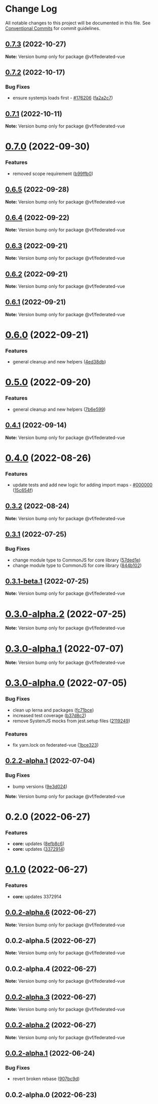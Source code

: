 # Change Log

All notable changes to this project will be documented in this file.
See [Conventional Commits](https://conventionalcommits.org) for commit guidelines.

## [0.7.3](https://vfuk-digital.visualstudio.com/Digital/_git/lib-web-federation-utils/compare/@vf/federated-vue@0.7.2...@vf/federated-vue@0.7.3) (2022-10-27)

**Note:** Version bump only for package @vf/federated-vue





## [0.7.2](https://vfuk-digital.visualstudio.com/Digital/_git/lib-web-federation-utils/compare/@vf/federated-vue@0.7.1...@vf/federated-vue@0.7.2) (2022-10-17)


### Bug Fixes

* ensure systemjs loads first - [#176206](https://vfuk-digital.visualstudio.com/Digital/_git/lib-web-federation-utils/issues/176206) ([fa2a2c7](https://vfuk-digital.visualstudio.com/Digital/_git/lib-web-federation-utils/commits/fa2a2c7bac44c7e9fac553d98650ff31239618c5))





## [0.7.1](https://vfuk-digital.visualstudio.com/Digital/_git/lib-web-federation-utils/compare/@vf/federated-vue@0.7.0...@vf/federated-vue@0.7.1) (2022-10-11)

**Note:** Version bump only for package @vf/federated-vue





# [0.7.0](https://vfuk-digital.visualstudio.com/Digital/_git/lib-web-federation-utils/compare/@vf/federated-vue@0.6.5...@vf/federated-vue@0.7.0) (2022-09-30)


### Features

* removed scope requirement ([b99ffb0](https://vfuk-digital.visualstudio.com/Digital/_git/lib-web-federation-utils/commits/b99ffb00171f44e1c3a97c6806decff6f11b4af1))





## [0.6.5](https://vfuk-digital.visualstudio.com/Digital/_git/lib-web-federation-utils/compare/@vf/federated-vue@0.6.4...@vf/federated-vue@0.6.5) (2022-09-28)

**Note:** Version bump only for package @vf/federated-vue





## [0.6.4](https://vfuk-digital.visualstudio.com/Digital/_git/lib-web-federation-utils/compare/@vf/federated-vue@0.6.3...@vf/federated-vue@0.6.4) (2022-09-22)

**Note:** Version bump only for package @vf/federated-vue





## [0.6.3](https://vfuk-digital.visualstudio.com/Digital/_git/lib-web-federation-utils/compare/@vf/federated-vue@0.6.2...@vf/federated-vue@0.6.3) (2022-09-21)

**Note:** Version bump only for package @vf/federated-vue





## [0.6.2](https://vfuk-digital.visualstudio.com/Digital/_git/lib-web-federation-utils/compare/@vf/federated-vue@0.6.1...@vf/federated-vue@0.6.2) (2022-09-21)

**Note:** Version bump only for package @vf/federated-vue





## [0.6.1](https://vfuk-digital.visualstudio.com/Digital/_git/lib-web-federation-utils/compare/@vf/federated-vue@0.6.0...@vf/federated-vue@0.6.1) (2022-09-21)

**Note:** Version bump only for package @vf/federated-vue





# [0.6.0](https://vfuk-digital.visualstudio.com/Digital/_git/lib-web-federation-utils/compare/@vf/federated-vue@0.5.0...@vf/federated-vue@0.6.0) (2022-09-21)


### Features

* general cleanup and new helpers ([4ed38db](https://vfuk-digital.visualstudio.com/Digital/_git/lib-web-federation-utils/commits/4ed38db296f26f37b6f81fca04c7034488013ea4))





# [0.5.0](https://vfuk-digital.visualstudio.com/Digital/_git/lib-web-federation-utils/compare/@vf/federated-vue@0.4.1...@vf/federated-vue@0.5.0) (2022-09-20)


### Features

* general cleanup and new helpers ([7b6e599](https://vfuk-digital.visualstudio.com/Digital/_git/lib-web-federation-utils/commits/7b6e59944c3fa9c3b69a3bf843b181876aa5ed50))





## [0.4.1](https://vfuk-digital.visualstudio.com/Digital/_git/lib-web-federation-utils/compare/@vf/federated-vue@0.4.0...@vf/federated-vue@0.4.1) (2022-09-14)

**Note:** Version bump only for package @vf/federated-vue





# [0.4.0](https://vfuk-digital.visualstudio.com/Digital/_git/lib-web-federation-utils/compare/@vf/federated-vue@0.3.2...@vf/federated-vue@0.4.0) (2022-08-26)


### Features

* update tests and add new logic for adding import maps - [#000000](https://vfuk-digital.visualstudio.com/Digital/_git/lib-web-federation-utils/issues/000000) ([15c654f](https://vfuk-digital.visualstudio.com/Digital/_git/lib-web-federation-utils/commits/15c654f0800139b0bddbbc212f701a61d2d69858))





## [0.3.2](https://vfuk-digital.visualstudio.com/Digital/_git/lib-web-federation-utils/compare/@vf/federated-vue@0.3.1...@vf/federated-vue@0.3.2) (2022-08-24)

**Note:** Version bump only for package @vf/federated-vue





## [0.3.1](https://vfuk-digital.visualstudio.com/Digital/_git/lib-web-federation-utils/compare/@vf/federated-vue@0.3.0-alpha.0...@vf/federated-vue@0.3.1) (2022-07-25)


### Bug Fixes

* change module type to CommonJS for core library ([57ded1e](https://vfuk-digital.visualstudio.com/Digital/_git/lib-web-federation-utils/commits/57ded1eacd269513b88a87115f4260720843bb22))
* change module type to CommonJS for core library ([844b102](https://vfuk-digital.visualstudio.com/Digital/_git/lib-web-federation-utils/commits/844b102775bcc533a3049f2a3dc987de63a278d9))





## [0.3.1-beta.1](https://vfuk-digital.visualstudio.com/Digital/_git/lib-web-federation-utils/compare/@vf/federated-vue@0.3.0-alpha.1...@vf/federated-vue@0.3.1-beta.1) (2022-07-25)

**Note:** Version bump only for package @vf/federated-vue





# [0.3.0-alpha.2](https://dev.azure.com/vfuk-digital/Digital/_git/lib-web-federation-utils/compare/@vf/federated-vue@0.3.0-alpha.1...@vf/federated-vue@0.3.0-alpha.2) (2022-07-25)

**Note:** Version bump only for package @vf/federated-vue





# [0.3.0-alpha.1](https://vfuk-digital.visualstudio.com/Digital/_git/lib-web-federation-utils/compare/@vf/federated-vue@0.3.0-alpha.0...@vf/federated-vue@0.3.0-alpha.1) (2022-07-07)

**Note:** Version bump only for package @vf/federated-vue





# [0.3.0-alpha.0](https://vfuk-digital.visualstudio.com/Digital/_git/lib-web-federation-utils/compare/@vf/federated-vue@0.2.2-alpha.1...@vf/federated-vue@0.3.0-alpha.0) (2022-07-05)


### Bug Fixes

* clean up lerna and packages ([fc71bce](https://vfuk-digital.visualstudio.com/Digital/_git/lib-web-federation-utils/commits/fc71bceea2880b9d479d95903c6eea67fc2ee27f))
* increased test coverage ([b37d8c2](https://vfuk-digital.visualstudio.com/Digital/_git/lib-web-federation-utils/commits/b37d8c2fa7a9df72e5b41e70d574bb7d93770dc5))
* remove SystemJS mocks from jest.setup files ([2119249](https://vfuk-digital.visualstudio.com/Digital/_git/lib-web-federation-utils/commits/21192495bef1e62d85857c2fc8be69401168650c))


### Features

* fix yarn.lock on federated-vue ([1bce323](https://vfuk-digital.visualstudio.com/Digital/_git/lib-web-federation-utils/commits/1bce32322e9205b4cb8b6a9b1ca8691874261dbe))





## [0.2.2-alpha.1](https://vfuk-digital.visualstudio.com/Digital/_git/lib-web-federation-utils/compare/@vf/federated-vue@0.2.2-alpha.0...@vf/federated-vue@0.2.2-alpha.1) (2022-07-04)


### Bug Fixes

* bump versions ([9e3d024](https://vfuk-digital.visualstudio.com/Digital/_git/lib-web-federation-utils/commits/9e3d02498ce6316b69a86ccd8abfc97f309f63a6))





**Note:** Version bump only for package @vf/federated-vue

# 0.2.0 (2022-06-27)

### Features

- **core:** updates ([8efb8c6](https://vfuk-digital.visualstudio.com/Digital/_git/lib-web-federation-utils/commits/8efb8c677d8ae781f4d6fe858223952749a49b73))
- **core:** updates ([3372914](https://vfuk-digital.visualstudio.com/Digital/_git/lib-web-federation-utils/commits/3372914eb8059873dae677c1db41418c6c5c9793))

# [0.1.0](/compare/@vf/federated-vue@0.0.2-alpha.6...@vf/federated-vue@0.1.0) (2022-06-27)

### Features

- **core:** updates 3372914

## [0.0.2-alpha.6](/compare/@vf/federated-vue@0.0.2-alpha.5...@vf/federated-vue@0.0.2-alpha.6) (2022-06-27)

**Note:** Version bump only for package @vf/federated-vue

## 0.0.2-alpha.5 (2022-06-27)

**Note:** Version bump only for package @vf/federated-vue

## 0.0.2-alpha.4 (2022-06-27)

**Note:** Version bump only for package @vf/federated-vue

## [0.0.2-alpha.3](https://vfuk-digital.visualstudio.com/Digital/_git/lib-web-federation-utils/compare/@vf/federated-vue@0.0.2-alpha.2...@vf/federated-vue@0.0.2-alpha.3) (2022-06-27)

**Note:** Version bump only for package @vf/federated-vue

## [0.0.2-alpha.2](https://vfuk-digital.visualstudio.com/Digital/_git/lib-web-federation-utils/compare/@vf/federated-vue@0.0.2-alpha.1...@vf/federated-vue@0.0.2-alpha.2) (2022-06-27)

**Note:** Version bump only for package @vf/federated-vue

## [0.0.2-alpha.1](https://vfuk-digital.visualstudio.com/Digital/_git/lib-web-federation-utils/compare/@vf/federated-vue@0.0.2-alpha.0...@vf/federated-vue@0.0.2-alpha.1) (2022-06-24)

### Bug Fixes

- revert broken rebase ([907bc9d](https://vfuk-digital.visualstudio.com/Digital/_git/lib-web-federation-utils/commits/907bc9dae2947d745faa1ec4ef314fa7923a6ae9))

## 0.0.2-alpha.0 (2022-06-23)
